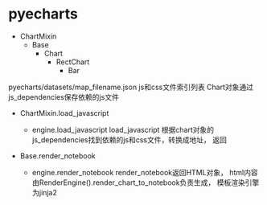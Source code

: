 
# pyecharts

- ChartMixin
    - Base
        - Chart
            - RectChart
                - Bar


pyecharts/datasets/map_filename.json js和css文件索引列表
Chart对象通过js_dependencies保存依赖的js文件


- ChartMixin.load_javascript
    - engine.load_javascript
load_javascript 根据chart对象的js_dependencies找到依赖的js和css文件，转换成地址， 返回

- Base.render_notebook    
    - engine.render_notebook
render_notebook返回HTML对象， html内容由RenderEngine().render_chart_to_notebook负责生成， 模板渲染引擎为jinja2